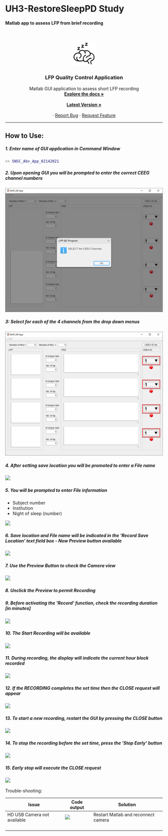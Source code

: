 # UH3-RestoreSleepPD Study

#### Matlab app to assess LFP from brief recording

<!-- PROJECT LOGO -->
<br />

<p align="center">
  <a href="https://github.com/UH3-RestoreSleepPD/SleepVideoRecord">
    <img src="Images_RM/sleepBrain.png" alt="Logo" width="80" height="80">
  </a>

  <h3 align="center">LFP Quality Control Application</h3>

  <p align="center">
    Matlab GUI application to assess short LFP recording
    <br />
    <a href="https://github.com/UH3-RestoreSleepPD/SingleNightSignalCheck"><strong>Explore the docs »</strong></a>
    <br />
    <br />
      <a href="https://github.com/UH3-RestoreSleepPD/SingleNightSignalCheck/blob/main/SNSC_Abv_App_02142021.mlapp"><strong>Latest Version »</strong></a>
    <br />
    <br />
    ·
    <a href="https://github.com/UH3-RestoreSleepPD/SingleNightSignalCheck/issues">Report Bug</a>
    ·
    <a href="https://github.com/UH3-RestoreSleepPD/SingleNightSignalCheck/issues">Request Feature</a>
  </p>


</p>

------

## How to Use:

##### 1. Enter name of GUI application in Command Window

```matlab
>> SNSC_Abv_App_02142021
```

##### 2. Upon opening GUI you will be prompted to enter the correct CEEG channel numbers

![](Images_RM/Screen1.png)

##### 3: Select for each of the 4 channels from the drop down menus

![](Images_RM/Screen2.png)

##### 4. After setting save location you will be promoted to enter a File name

![](Images_RM2/screen3.png)

##### 5. You will be prompted to enter File information

- Subject number 
- Institution
- Night of sleep (number)

![](Images_RM2/screen4.png)

##### 6. Save location and File name will be indicated in the 'Record Save Location' text field box - Now Preview button available

![](Images_RM2/screen5.png)

##### 7. Use the Preview Button to check the Camera view

![](Images_RM2/screen6.png)

##### 8. Unclick the Preview to permit Recording

##### 9. Before activating the 'Record' function, check the recording duration [in minutes]

![](Images_RM2/screen7.png)

##### 10. The Start Recording will be available

![](Images_RM2/screen8.png)

##### 11. During recording, the display will indicate the current hour block recorded

![](Images_RM2/screen9.png)

##### 12. If the RECORDING completes the set time then the CLOSE request will appear

![](Images_RM2/screen10.png)

##### 13. To start a new recording, restart the GUI by pressing the CLOSE button

![](Images_RM2/screen11.png)

##### 14. To stop the recording before the set time, press the 'Stop Early' button

![](Images_RM2/screen12.png)

##### 15. Early stop will execute the CLOSE request

![](Images_RM2/screen11.png)

Trouble-shooting:

| Issue                       | Code output                                                  | Solution                            |
| --------------------------- | ------------------------------------------------------------ | ----------------------------------- |
| HD USB Camera not available | ![](Images_RM/troubleshooting1a.png)                         | Restart Matlab and reconnect camera |
|                             |                                                              |                                     |
|                             |                                                              |                                     |
|                             |                                                              |                                     |
|                             |                                                              |                                     |

